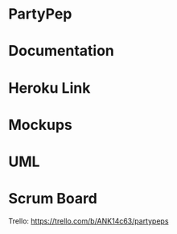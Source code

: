 # PartyPep

# Documentation

# Heroku Link

# Mockups

# UML

# Scrum Board
Trello: https://trello.com/b/ANK14c63/partypeps
